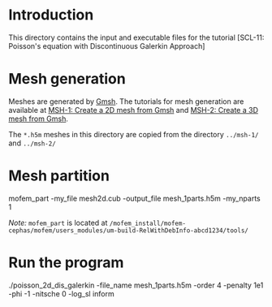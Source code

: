 # Introduction
This directory contains the input and executable files for the tutorial [SCL-11: Poisson's equation with Discontinuous Galerkin Approach]

# Mesh generation

Meshes are generated by [Gmsh](https://gmsh.info). The tutorials for mesh
generation are available at
[MSH-1: Create a 2D mesh from Gmsh](http://mofem.eng.gla.ac.uk/mofem/html/basic_tutorials_mesh_generation_2d.html)
and [MSH-2: Create a 3D mesh from Gmsh](http://mofem.eng.gla.ac.uk/mofem/html/basic_tutorials_mesh_generation_3d.html).

The `*.h5m` meshes in this directory are copied from the directory `../msh-1/`
and `../msh-2/`
# Mesh partition

mofem_part -my_file mesh2d.cub -output_file mesh_1parts.h5m -my_nparts 1

*Note:* `mofem_part` is located at `/mofem_install/mofem-cephas/mofem/users_modules/um-build-RelWithDebInfo-abcd1234/tools/`
# Run the program
./poisson_2d_dis_galerkin -file_name mesh_1parts.h5m -order 4 -penalty 1e1 -phi -1 -nitsche 0 -log_sl inform
